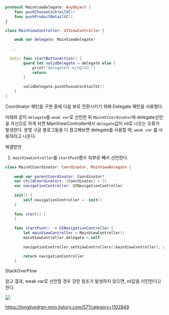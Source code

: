 ```swift
protocol MainViewDelegate: AnyObject {
    func pushChooseCocktailVC()
    func pushProductDetailVC()
}

class MainViewController: UIViewController {

    weak var delegate: MainViewDelegate?
  
  ...
  
  @objc func startButtonAction() {
        guard let validDelegate = delegate else {
            print("delegate가 nil입니다.")
            return
        }
    
        validDelegate.pushChooseCocktailVC()
    }
}
```

Coordinator 패턴을 구현 중에 다음 뷰로 전환시키기 위해 Delegate 패턴을 사용했다.

아래와 같이 `delegate`를 `weak var`로 선언한 뒤 `MainVCCoordinator`에 delegate선언을 자신으로 하게 되면 MainViewController에서 `delegate`값이 nil로 나오는 오류가 발생한다. 분명 구글 블로그들을 다 참고해보면 delegate를 사용할 때, `weak var` 를 사용하라고 나온다.



해결방안

1. `mainViewController`를 `startPush`함수 외부로 빼서 선언한다. 

```swift
class MainVCCoordinator: Coordinator, MainViewDelegate {
    
    weak var parentCoordinator: Coordinator?
    var childCoordinators: [Coordinator] = []
    var navigationController: UINavigationController
    
    init() {
        self.navigationController = .init()
    }
    
    func start() {
    }
    
    func startPush() -> UINavigationController {
        let mainViewController = MainViewController()
        mainViewController.delegate = self
        
        navigationController.setViewControllers([mainViewController], animated: false)
        
        return navigationController
    }
```



StackOverFlow

참고 결과, weak var로 선언할 경우 강한 참조가 발생하지 않으면, nil값을 리턴한다고 한다.



![](https://hackmd.io/_uploads/rJEcz-bHn.png)

https://longlivedrgn-miro.tistory.com/57?category=1102849

